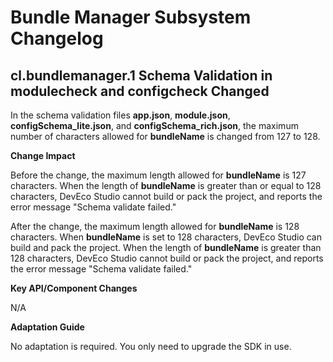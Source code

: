 # Bundle Manager Subsystem Changelog
## cl.bundlemanager.1 Schema Validation in modulecheck and configcheck Changed

In the schema validation files **app.json**, **module.json**, **configSchema_lite.json**, and **configSchema_rich.json**, the maximum number of characters allowed for **bundleName** is changed from 127 to 128.

**Change Impact**

Before the change, the maximum length allowed for **bundleName** is 127 characters. When the length of **bundleName** is greater than or equal to 128 characters, DevEco Studio cannot build or pack the project, and reports the error message "Schema validate failed."

After the change, the maximum length allowed for **bundleName** is 128 characters. When **bundleName** is set to 128 characters, DevEco Studio can build and pack the project. When the length of **bundleName** is greater than 128 characters, DevEco Studio cannot build or pack the project, and reports the error message "Schema validate failed."

**Key API/Component Changes**

N/A

**Adaptation Guide**

No adaptation is required. You only need to upgrade the SDK in use.